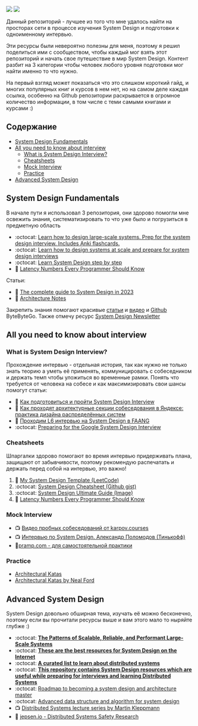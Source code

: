[<img src="https://img.shields.io/badge/channel-telegram-blue">](https://t.me/careerunderhood) [<img src="https://img.shields.io/badge/message-telegram-blue">](https://t.me/ea_kozlov)


Данный репозиторий - лучшее из того что мне удалось найти на просторах сети в процессе изучения System Design и подготовки к одноименному интервью. 

Эти ресурсы были невероятно полезны для меня, поэтому я решил поделиться ими с сообществом, чтобы каждый мог взять этот репозиторий и начать свое путешествие в мир System Design. Контент разбит на 3 категории чтобы человек любого уровня подготовки мог найти именно то что нужно. 

На первый взгляд может показаться что это слишком короткий гайд, и многих популярных книг и курсов в нем нет, но на самом деле каждая ссылка, особенно на Github репозитории раскрывается в огромное количество информации, в том числе с теми самыми книгами и курсами :)

## Содержание

- [System Design Fundamentals](#system-design-fundamentals)
- [All you need to know about interview](#all-you-need-to-know-about-interview)
  * [What is System Design Interview?](#what-is-system-design-interview)
  * [Cheatsheets](#cheatsheets)
  * [Mock Interview](#mock-interview)
  * [Practice](#practice)
- [Advanced System Design](#advanced-system-design)

  
## System Design Fundamentals
В начале пути я использовал 3 репозитория, они здорово помогли мне освежить знания, систематизировать то что уже было и погрузиться в предметную область
-  :octocat: [Learn how to design large-scale systems. Prep for the system design interview. Includes Anki flashcards.
](https://github.com/donnemartin/system-design-primer)
-  :octocat: [Learn how to design systems at scale and prepare for system design interviews](https://github.com/karanpratapsingh/system-design)
-  :octocat: [Learn System Design step by step](https://github.com/bregman-arie/system-design-notebook)
-  :link: [Latency Numbers Every Programmer Should Know](https://colin-scott.github.io/personal_website/research/interactive_latency.html)


Статьи:
-  :link: [The complete guide to System Design in 2023](https://www.educative.io/blog/complete-guide-to-system-design)
-  :link: [Architecture Notes](https://architecturenotes.co/)

Закрепить знания помогают красивые [cтатьи](https://blog.bytebytego.com/archive) и [видео](https://www.youtube.com/channel/UCZgt6AzoyjslHTC9dz0UoTw) и [Github](https://github.com/ByteByteGoHq/system-design-101) ByteByteGo. Также отмечу ресурс [System Design Newsletter](https://newsletter.systemdesign.one/) 
## All you need to know about interview
### What is System Design Interview?
Прохождение интервью - отдельная история, так как нужно не только знать теорию а уметь её применять, коммуницировать с собеседником и держать темп чтобы уложиться во временные рамки. 
Понять что требуется от человека на собесе и как максимизировать свои шансы помогут статьи:
- :link: [Как подготовиться и пройти System Design Interview](https://tellmeabout.tech/how-to-prepare-for-and-pass-the-system-design-interview-78b820589e8)
- :link: [Как проходят архитектурные секции собеседования в Яндексе: практика дизайна распределённых систем](https://habr.com/ru/company/yandex/blog/564132/)
- :link: [Проходим L6 интервью на System Design в FAANG](https://habr.com/ru/post/655663/)
- :octocat: [Preparing for the Google System Design Interview](https://github.com/jguamie/system-design)
### Cheatsheets
Шпаргалки здорово помогают во время интервью придерживать плана, защищают от забывчивости, поэтому рекомендую распечатать и держать перед собой на интервью, это важно!
1. :link:  [My System Design Template (LeetCode)](https://leetcode.com/discuss/career/229177/My-System-Design-Template)
2.  :octocat: [System Design Cheatsheet (Github gist)](https://gist.github.com/vasanthk/485d1c25737e8e72759f)
3.  :octocat: [System Design Ultimate Guide (Image)](system-design-guide.jpeg)
4. :link: [Latency Numbers Every Programmer Should Know](https://colin-scott.github.io/personal_website/research/interactive_latency.html)
### Mock Interview
- :tv: [Видео пробных собеседований от karpov.courses](https://www.youtube.com/watch?v=Ow88hoEnsq8&list=PLBRXq5LaddfzDBjg6soIwJJA2klXXs6ni)
- :tv: [Интервью по System Design. Александр Поломодов (Тинькофф)](https://www.youtube.com/watch?v=Wh5Ya6UFG1k)
- :link:[pramp.com - для самостоятельной практики](https://www.pramp.com/#/)
### Practice
- [Architectural Katas](https://www.architecturalkatas.com/)
- [Architectural Katas by Neal Ford](https://nealford.com/katas/)
## Advanced System Design
System Design довольно обширная тема, изучать её можно бесконечно, поэтому если вы прочитали ресурсы выше и вам этого мало то ныряйте глубже :)
- :octocat: **[The Patterns of Scalable, Reliable, and Performant Large-Scale Systems](https://github.com/binhnguyennus/awesome-scalability)**
- :octocat: **[These are the best resources for System Design on the Internet](https://github.com/InterviewReady/system-design-resources)**
- :octocat: **[A curated list to learn about distributed systems](https://github.com/theanalyst/awesome-distributed-systems)**
- :octocat: **[This repository contains System Design resources which are useful while preparing for interviews and learning Distributed Systems](https://github.com/ashishps1/awesome-system-design-resources)**
- :octocat: [Roadmap to becoming a system design and architecture master](https://github.com/mohsenshafiei/system-design-master-plan)
- :octocat: [Advanced data structure and algorithm for system design](https://github.com/resumejob/system-design-algorithms)
- :tv: [Distributed Systems lecture series by Martin Kleppmann](https://www.youtube.com/playlist?list=PLeKd45zvjcDFUEv_ohr_HdUFe97RItdiB)
- :link: [jepsen.io - Distributed Systems Safety Research](https://jepsen.io/)
